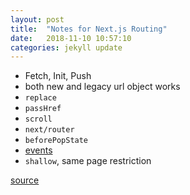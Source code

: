 ```yaml
---
layout: post
title:  "Notes for Next.js Routing"
date:   2018-11-10 10:57:10
categories: jekyll update
---
```


- Fetch, Init, Push
- both new and legacy url object works
- `replace`
- `passHref`
- `scroll`
- `next/router`
- `beforePopState`
- [events][2]
- `shallow`, same page restriction

[source][1]

[1]: https://nextjs.org/docs/#routing "Getting Started - Next.js Documentation"
[2]: https://github.com/zeit/next.js#router-events "GitHub - zeit/next.js: The React Framework"

